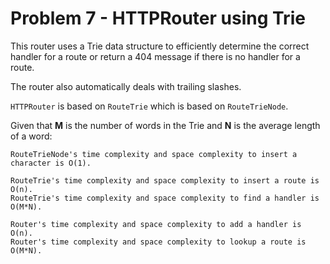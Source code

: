 # Problem 7 - HTTPRouter using Trie

This router uses a Trie data structure to efficiently determine the correct
handler for a route or return a 404 message if there is no handler for a route.

The router also automatically deals with trailing slashes.

`HTTPRouter` is based on `RouteTrie` which is based on `RouteTrieNode`.

Given that **M** is the number of words in the Trie and **N** is the average
length of a word:

```
RouteTrieNode's time complexity and space complexity to insert a character is O(1).

RouteTrie's time complexity and space complexity to insert a route is O(n).
RouteTrie's time complexity and space complexity to find a handler is O(M*N).

Router's time complexity and space complexity to add a handler is O(n).
Router's time complexity and space complexity to lookup a route is O(M*N).
```
